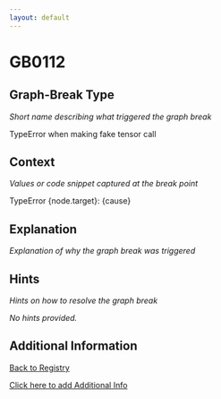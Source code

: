 ```yaml
---
layout: default
---
```

# GB0112

## Graph-Break Type
*Short name describing what triggered the graph break*

TypeError when making fake tensor call

## Context
*Values or code snippet captured at the break point*

TypeError {node.target}: {cause}

## Explanation
*Explanation of why the graph break was triggered*



## Hints
*Hints on how to resolve the graph break*

*No hints provided.*


## Additional Information

<!-- ADDITIONAL INFORMATION START - Add custom information below this line -->

<!-- ADDITIONAL INFORMATION END -->

[Back to Registry](../index.html)

[Click here to add Additional Info](https://github.com/pytorch-labs/compile-graph-break-site/edit/main/docs/gb/gb0112.md)

